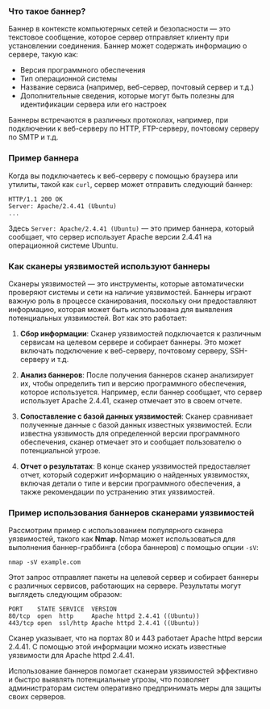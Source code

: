 
### Что такое баннер?

Баннер в контексте компьютерных сетей и безопасности — это текстовое сообщение, которое сервер отправляет клиенту при установлении соединения. Баннер может содержать информацию о сервере, такую как:

- Версия программного обеспечения
- Тип операционной системы
- Название сервиса (например, веб-сервер, почтовый сервер и т.д.)
- Дополнительные сведения, которые могут быть полезны для идентификации сервера или его настроек

Баннеры встречаются в различных протоколах, например, при подключении к веб-серверу по HTTP, FTP-серверу, почтовому серверу по SMTP и т.д.

### Пример баннера

Когда вы подключаетесь к веб-серверу с помощью браузера или утилиты, такой как `curl`, сервер может отправить следующий баннер:


```
HTTP/1.1 200 OK
Server: Apache/2.4.41 (Ubuntu) 
...
```

Здесь `Server: Apache/2.4.41 (Ubuntu)` — это пример баннера, который сообщает, что сервер использует Apache версии 2.4.41 на операционной системе Ubuntu.

### Как сканеры уязвимостей используют баннеры

Сканеры уязвимостей — это инструменты, которые автоматически проверяют системы и сети на наличие уязвимостей. Баннеры играют важную роль в процессе сканирования, поскольку они предоставляют информацию, которая может быть использована для выявления потенциальных уязвимостей. Вот как это работает:

1. **Сбор информации**: Сканер уязвимостей подключается к различным сервисам на целевом сервере и собирает баннеры. Это может включать подключение к веб-серверу, почтовому серверу, SSH-серверу и т.д.
    
2. **Анализ баннеров**: После получения баннеров сканер анализирует их, чтобы определить тип и версию программного обеспечения, которое используется. Например, если баннер сообщает, что сервер использует Apache 2.4.41, сканер отмечает это в своем отчете.
    
3. **Сопоставление с базой данных уязвимостей**: Сканер сравнивает полученные данные с базой данных известных уязвимостей. Если известна уязвимость для определенной версии программного обеспечения, сканер отмечает это и сообщает пользователю о потенциальной угрозе.
    
4. **Отчет о результатах**: В конце сканер уязвимостей предоставляет отчет, который содержит информацию о найденных уязвимостях, включая детали о типе и версии программного обеспечения, а также рекомендации по устранению этих уязвимостей.
    

### Пример использования баннеров сканерами уязвимостей

Рассмотрим пример с использованием популярного сканера уязвимостей, такого как **Nmap**. Nmap может использоваться для выполнения баннер-граббинга (сбора баннеров) с помощью опции `-sV`:

```
nmap -sV example.com
```

Этот запрос отправляет пакеты на целевой сервер и собирает баннеры с различных сервисов, работающих на сервере. Результаты могут выглядеть следующим образом:

```
PORT    STATE SERVICE  VERSION
80/tcp  open  http     Apache httpd 2.4.41 ((Ubuntu))
443/tcp open  ssl/http Apache httpd 2.4.41 ((Ubuntu))
```

Сканер указывает, что на портах 80 и 443 работает Apache httpd версии 2.4.41. С помощью этой информации можно искать известные уязвимости для Apache httpd 2.4.41.

Использование баннеров помогает сканерам уязвимостей эффективно и быстро выявлять потенциальные угрозы, что позволяет администраторам систем оперативно предпринимать меры для защиты своих серверов.